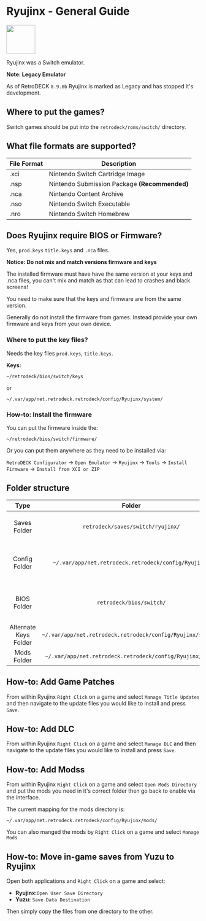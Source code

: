 # Ryujinx - General Guide

<img src="../../../wiki_images/logos/ryujinx-logo.svg" width="75">

Ryujinx was a Switch emulator. 

**Note: Legacy Emulator**

As of RetroDECK `0.9.0b` Ryujinx is marked as Legacy and has stopped it's development.

## Where to put the games?

Switch games should be put into the `retrodeck/roms/switch/` directory.

## What file formats are supported?

| File Format | Description |
|-------------|-------------|
| .xci        | Nintendo Switch Cartridge Image |
| .nsp        | Nintendo Submission Package **(Recommended)** |
| .nca        | Nintendo Content Archive |
| .nso        | Nintendo Switch Executable |
| .nro        | Nintendo Switch Homebrew |


## Does Ryujinx require BIOS or Firmware?

Yes, `prod.keys` `title.keys` and `.nca` files.

**Notice: Do not mix and match versions firmware and keys**

The installed firmware must have have the same version at your keys and .nca files, you can't mix and match as that can lead to crashes and black screens!

You need to make sure that the keys and firmware are from the same version.

Generally do not install the firmware from games. Instead provide your own firmware and keys from your own device.

### Where to put the key files?

Needs the key files `prod.keys`, `title.keys`.

**Keys:** 

`~/retrodeck/bios/switch/keys`

or 

`~/.var/app/net.retrodeck.retrodeck/config/Ryujinx/system/`


### How-to: Install the firmware

You can put the firmware inside the:

`~/retrodeck/bios/switch/firmware/`

Or you can put them anywhere as they need to be installed via:

`RetroDECK Configurator` ->  `Open Emulator` -> `Ryujinx` ->  `Tools` -> `Install Firmware` -> `Install from XCI or ZIP`

## Folder structure

| Type    | Folder                 |          Comment     | 
|  :---:  | :---:                  |             :---:     |
| Saves Folder |`retrodeck/saves/switch/ryujinx/` |      Contains the `nand`, `sdcard` folders                       |  
| Config Folder |`~/.var/app/net.retrodeck.retrodeck/config/Ryujinx/`         |   Contains most of Ryujinx internal folders|
| BIOS Folder | `retrodeck/bios/switch/` | Contains the `firmware`, `keys` folders  |
| Alternate Keys Folder | `~/.var/app/net.retrodeck.retrodeck/config/Ryujinx/system/` |  |
| Mods  Folder | `~/.var/app/net.retrodeck.retrodeck/config/Ryujinx/mods/` |  |


## How-to: Add Game Patches

From within Ryujinx `Right Click` on a game and select `Manage Title Updates` and then navigate to the update files you would like to install and press `Save`.


## How-to: Add DLC

From within Ryujinx `Right Click` on a game and select `Manage DLC` and then navigate to the update files you would like to install and press `Save`.


## How-to: Add Modss

From within Ryujinx `Right Click` on a game and select `Open Mods Directory` and put the mods you need in it's correct folder then go back to enable via the interface.

The current mapping for the mods directory is:

`~/.var/app/net.retrodeck.retrodeck/config/Ryujinx/mods/`

You can also manged the mods by `Right Click` on a game and select `Manage Mods`

## How-to: Move in-game saves from Yuzu to Ryujinx

Open both applications and  `Right Click` on a game and select:

- **Ryujinx:**`Open User Save Directory` 
- **Yuzu:** `Save Data Destination`

Then simply copy the files from one directory to the other.

